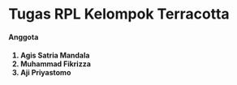 <h1>Tugas RPL Kelompok Terracotta</h1>

<h4>Anggota<h4>
<ol>
  <li> Agis Satria Mandala</li>
  <li> Muhammad Fikrizza</li>
  <li> Aji Priyastomo</li>
</ol>
